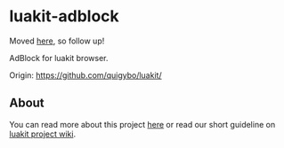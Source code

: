 luakit-adblock
==============

Moved [here](https://github.com/mason-larobina/luakit-plugins/), so follow up!


AdBlock for luakit browser.

Origin: https://github.com/quigybo/luakit/

## About

You can read more about this project [here](https://github.com/Plaque-fcc/luakit-adblock/wiki) or read our short guideline on [luakit project wiki](https://github.com/mason-larobina/luakit/wiki/AdBlock-Lua-module).